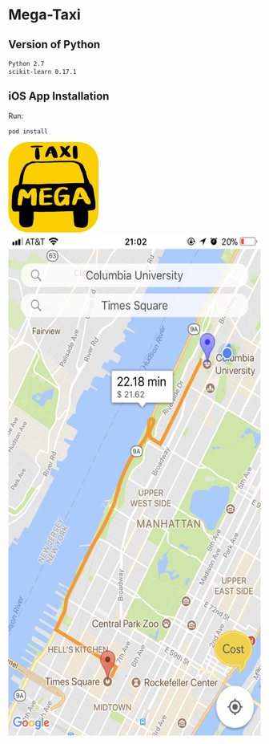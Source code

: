 # Mega-Taxi

## Version of Python

    Python 2.7
	scikit-learn 0.17.1
	
## iOS App Installation

Run:

    pod install

![](https://github.com/DtMoon/Mega-Taxi/blob/master/MegaTaxi/MegaTaxi/Supporting%20Files/Assets.xcassets/AppIcon.appiconset/MegaTaxiIcon-1.png)
<img width="562" height="1000" src="https://github.com/DtMoon/Mega-Taxi/blob/master/MegaTaxi/screenshot.png"/>
